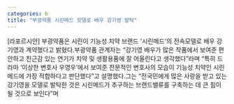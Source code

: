 ```yaml
---
categories: b
title: "부광약품 시린메드 모델로 배우 강기영 발탁"
---
```

[라포르시안] 부광약품은 시린이 기능성 치약 브랜드 &#39;시린메드&#39;의 전속모델로 배우 강기영과 계약했다고 밝혔다.부광약품 관계자는 “강기영 배우가 많은 작품에서 보여준 편안하고 친근감 있는 연기가 치약 및 생활용품에 잘 어울린다고 생각했다”라며 “특히 드라마 ‘이상한 변호사 우영우’에서 보여준 전문적인 변호사의 모습이 기능성 치약인 시린메드에 가장 적합하다고 판단했다”고 설명했다.그는 “전국민에게 많은 사랑을 받고 있는 강기영을 모델로 발탁한 것은 시린메드가 추구하는 브랜드밸류를 구축하는 데 큰 힘이 될 것으로 보인다”며